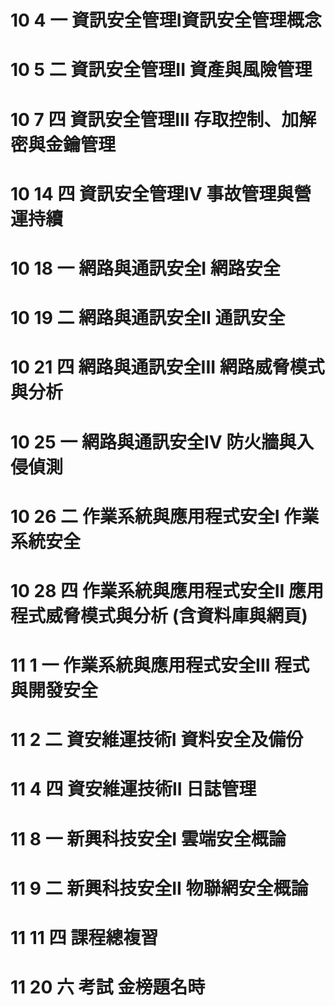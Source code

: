 # 10 4 一 資訊安全管理I資訊安全管理概念

# 10 5 二 資訊安全管理II 資產與風險管理

# 10 7 四 資訊安全管理III 存取控制、加解密與金鑰管理

# 10 14 四 資訊安全管理IV 事故管理與營運持續

# 10 18 一 網路與通訊安全I 網路安全

# 10 19 二 網路與通訊安全II 通訊安全

# 10 21 四 網路與通訊安全III 網路威脅模式與分析

# 10 25 一 網路與通訊安全IV 防火牆與入侵偵測

# 10 26 二 作業系統與應用程式安全I 作業系統安全

# 10 28 四 作業系統與應用程式安全II 應用程式威脅模式與分析 (含資料庫與網頁)

# 11 1 一 作業系統與應用程式安全III 程式與開發安全

# 11 2 二 資安維運技術I 資料安全及備份

# 11 4 四 資安維運技術II 日誌管理

# 11 8 一 新興科技安全I 雲端安全概論

# 11 9 二 新興科技安全II 物聯網安全概論

# 11 11 四 課程總複習

# 11 20 六 考試 金榜題名時

